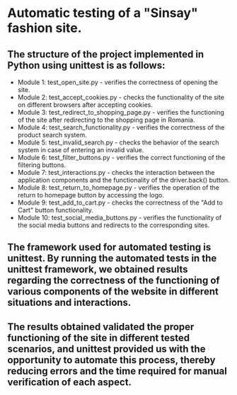 Automatic testing of a "Sinsay" fashion site.
==============================================================================================================================

The structure of the project implemented in Python using unittest is as follows:
--------------------------------
* Module 1: test_open_site.py - verifies the correctness of opening the site. 
* Module 2: test_accept_cookies.py - checks the functionality of the site on different browsers after accepting cookies. 
* Module 3: test_redirect_to_shopping_page.py - verifies the functioning of the site after redirecting to the shopping page in Romania. 
* Module 4: test_search_functionality.py - verifies the correctness of the product search system. 
* Module 5: test_invalid_search.py - checks the behavior of the search system in case of entering an invalid value. 
* Module 6: test_filter_buttons.py - verifies the correct functioning of the filtering buttons. 
* Module 7: test_interactions.py - checks the interaction between the application components and the functionality of the driver.back() button. 
* Module 8: test_return_to_homepage.py - verifies the operation of the return to homepage button by accessing the logo. 
* Module 9: test_add_to_cart.py - checks the correctness of the "Add to Cart" button functionality.
* Module 10: test_social_media_buttons.py - verifies the functionality of the social media buttons and redirects to the corresponding sites.
  
The framework used for automated testing is unittest. By running the automated tests in the unittest framework, we obtained results regarding the correctness of the functioning of various components of the website in different situations and interactions.
--------------------------------

The results obtained validated the proper functioning of the site in different tested scenarios, and unittest provided us with the opportunity to automate this process, thereby reducing errors and the time required for manual verification of each aspect.
--------------------------------
